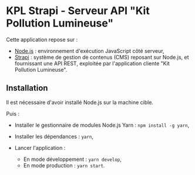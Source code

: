 # KPL Strapi - Serveur API "Kit Pollution Lumineuse"

Cette application repose sur :

* [Node.js](https://nodejs.org) : environnement d'exécution JavaScript côté serveur,
* [Strapi](https://strapi.io) : système de gestion de contenus (CMS) reposant sur Node.js, et fournissant une API REST, exploitée par l'application cliente "Kit Pollution Lumineuse".

## Installation

Il est nécessaire d'avoir installé Node.js sur la machine cible.

Puis :

* Installer le gestionnaire de modules Node.js Yarn : `npm install -g yarn`,
* Installer les dépendances : `yarn`,
* Lancer l'application :

    * En mode développement : `yarn develop`,
    * En mode production : `yarn start`.

